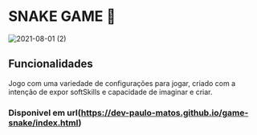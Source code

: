 # SNAKE GAME 🐍

![2021-08-01 (2)](https://user-images.githubusercontent.com/69279972/127778763-ea69a1f7-38df-47f5-a22f-8b8884e08e31.png)

## Funcionalidades

Jogo com uma variedade de configurações para jogar, criado com a intenção de expor softSkills e capacidade de imaginar e criar.

### Disponivel em url(https://dev-paulo-matos.github.io/game-snake/index.html)
